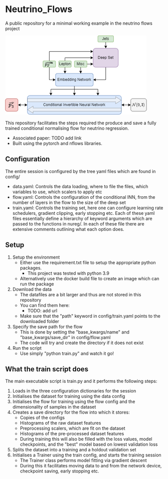 # Neutrino_Flows
A public repository for a minimal working example in the neutrino flows project

![A diagram showing the full neutrino-flows setup](./Flow.png)

This repository facilitates the steps required the produce and save a fully trained
conditional normalising flow for neutrino regression.
- Associated paper: TODO add link
- Built using the pytorch and nflows libraries.

## Configuration

The entire session is configured by the tree yaml files which are found in config/
- data.yaml: Controls the data loading, where to file the files, which variables to use, which scalers to apply etc
- flow.yaml: Controls the configuration of the conditional INN, from the number of layers in the flow to the size of the deep set
- train.yaml: Controls the training set, here one can configure learning rate schedulers, gradient clipping, early stopping etc.
Each of these yaml files essentially define a hierarchy of keyword arguments which are passed to the functions in nureg/.
In each of these file there are extensive comments outlining what each option does.

## Setup

1) Setup the environment
    - Either use the requirement.txt file to setup the appropriate python packages.
        - This project was tested with python 3.9
    - Alternatively use the docker build file to create an image which can run the package
2) Download the data
    - The datafiles are a bit larger and thus are not stored in this repository
    - You can find them here:
        - TODO: add url
    - Make sure that the "path" keyword in config/train.yaml points to the downloaded folder
3) Specify the save path for the flow
    - This is done by setting the "base_kwargs/name" and "base_kwargs/save_dir" in config/flow.yaml
    - The code will try and create the directory if it does not exist
4) Run the script
    - Use simply "python train.py" and watch it go!

## What the train script does

The main executable script is train.py and it performs the following steps:
1) Loads in the three configuration dictionaries for the session
2) Initialises the dataset for training using the data config
3) Initialises the flow for training using the flow config and the dimensionality of samples in the dataset
4) Creates a save directory for the flow into which it stores:
    - Copies of the configs
    - Histograms of the raw dataset features
    - Preprocessing scalers, which are fit on the dataset
    - Histograms of the pre-processed dataset features
    - During training this will also be filled with the loss values, model checkpoints, and the "best" model based on lowest validation loss
5) Splits the dataset into a training and a holdout validation set
6) Initialises a Trainer using the train config, and starts the training session
    - The Trainer class performs model fitting via gradient descent
    - During this it facilitates moving data to and from the network device, checkpoint saving, early stopping etc.



